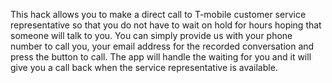 This hack allows you to make a direct call to T-mobile customer service representative so that you do not have to wait on hold for hours hoping that someone will talk to you. You can simply provide us with your phone number to call you, your email address for the recorded conversation and press the button to call. The app will handle the waiting for you and it will give you a call back when the service representative is available. 
